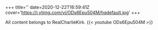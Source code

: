 +++
title=''
date=2020-12-22T16:59:41Z
cover='https://i.ytimg.com/vi/ODs6Epu504M/hqdefault.jpg'
+++

All content belongs to RealCharlieKirk.
{{< youtube ODs6Epu504M >}}
